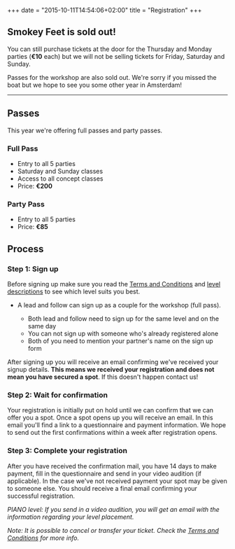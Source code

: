 +++
date = "2015-10-11T14:54:06+02:00"
title = "Registration"
+++

## Smokey Feet is sold out!

You can still purchase tickets at the door for the Thursday and Monday
parties (**€10** each) but we will not be selling tickets for
Friday, Saturday and Sunday.

Passes for the workshop are also sold out. We're sorry if you missed
the boat but we hope to see you some other year in Amsterdam!

---

## Passes

This year we're offering full passes and party passes.

### Full Pass

* Entry to all 5 parties
* Saturday and Sunday classes
* Access to all concept classes
* Price: **€200**

### Party Pass

* Entry to all 5 parties
* Price: **€85**

## Process

### Step 1: Sign up

Before signing up make sure you read the [Terms and Conditions](/terms/)
and [level descriptions](/workshop/levels/) to see which level suits you
best.

* A lead and follow can sign up as a couple for the workshop (full pass).

  - Both lead and follow need to sign up for the same level and on the same day
  - You can not sign up with someone who's already registered alone
  - Both of you need to mention your partner's name on the sign up form

After signing up you will receive an email confirming we've received
your signup details. **This means we received your registration
and does not mean you have secured a spot**. If this doesn't
happen contact us!

### Step 2: Wait for confirmation

Your registration is initially put on hold until we can confirm that
we can offer you a spot. Once a spot opens up you will receive an
email. In this email you'll find a link to a questionnaire and payment
information. We hope to send out the first confirmations within a week
after registration opens.

### Step 3: Complete your registration

After you have received the confirmation mail, you have 14 days to
make payment, fill in the questionnaire and send in your video audition
(if applicable). In the case we've not received payment your spot may
be given to someone else. You should receive a final email confirming
your successful registration.

<i>PIANO level: If you send in a video audition, you will get an email with
the information regarding your level placement.</i>

<i>Note: It is possible to cancel or transfer your ticket. Check the
[Terms and Conditions](/terms/) for more info.</i>
